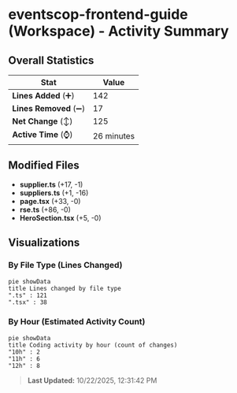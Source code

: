 # eventscop-frontend-guide (Workspace) - Activity Summary 

## Overall Statistics

| Stat                   | Value                                                             |
| ---------------------- | ----------------------------------------------------------------- |
| **Lines Added** (➕)   | 142                                          |
| **Lines Removed** (➖) | 17                                        |
| **Net Change** (↕)    | 125                |
| **Active Time** (⌚)   | 26 minutes |


## Modified Files
- **supplier.ts** (+17, -1)
- **suppliers.ts** (+1, -16)
- **page.tsx** (+33, -0)
- **rse.ts** (+86, -0)
- **HeroSection.tsx** (+5, -0)

## Visualizations

### By File Type (Lines Changed)

```mermaid
pie showData
title Lines changed by file type
".ts" : 121
".tsx" : 38
```

### By Hour (Estimated Activity Count)

```mermaid
pie showData
title Coding activity by hour (count of changes)
"10h" : 2
"11h" : 6
"12h" : 8
```


> **Last Updated:** 10/22/2025, 12:31:42 PM